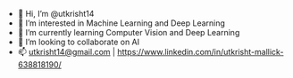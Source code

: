 - 👋 Hi, I’m @utkrisht14
- 👀 I’m interested in Machine Learning and Deep Learning 
- 🌱 I’m currently learning Computer Vision and Deep Learning
- 💞️ I’m looking to collaborate on AI
- 📫 utkrisht14@gmail.com | https://www.linkedin.com/in/utkrisht-mallick-638818190/

<!---
utkrisht14/utkrisht14 is a ✨ special ✨ repository because its `README.md` (this file) appears on your GitHub profile.
You can click the Preview link to take a look at your changes.
--->
